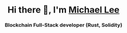 <h1 align="center">Hi there 👋, I'm <a href="https://www.blackcater.win/" target="_blank">Michael Lee</a></h1>
<h3 align="center">Blockchain Full-Stack developer (Rust, Solidity)</h3>
